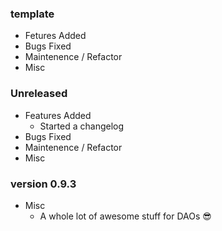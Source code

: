 ### template
  - Fetures Added
  - Bugs Fixed
  - Maintenence / Refactor
  - Misc

### Unreleased
  - Features Added
    - Started a changelog
  - Bugs Fixed
  - Maintenence / Refactor
  - Misc

### version 0.9.3
  - Misc
    - A whole lot of awesome stuff for DAOs 😎